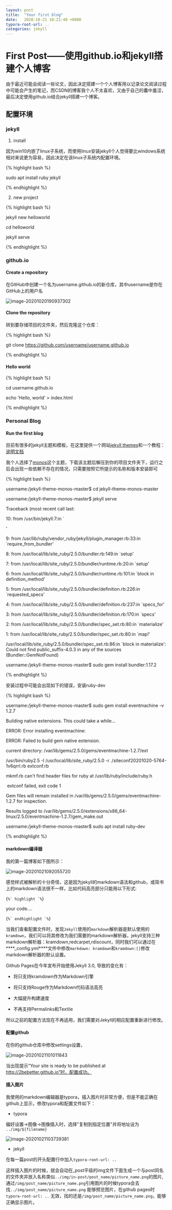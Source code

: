 ```yaml
---
layout: post
title:  "Your first blog"
date:   2020-10-21 10:21:40 +0800
typora-root-url: ..
categories: jekyll
---
```


# First Post——使用github.io和jekyll搭建个人博客

由于最近可能会阅读一些论文，因此决定搭建一个个人博客用以记录论文阅读过程中可能会产生的笔记，而CSDN的博客我个人不太喜欢，又由于自己的囊中羞涩，最后决定使用github.io结合jekyll搭建一个博客。

## 配置环境

### jekyll

1. install

因为win10内嵌了linux子系统，而使用linux安装jekyll个人觉得要比windows系统相对来说更为容易，因此决定在该linux子系统内配置环境。

{% highlight bash %}

sudo apt install ruby jekyll

{% endhighlight %}

2. new project

{% highlight bash %}

jekyll new helloworld

cd helloworld

jekyll serve

{% endhighlight %}

### github.io

#### Create a repository

在GitHub中创建一个名为username.github.io的新仓库，其中username是你在GitHub上的用户名

![image-20201020190937302](/img/2020-10-21-personal-blog/image-20201020190937302.png)

#### Clone the repository

转到要存储项目的文件夹，然后克隆这个仓库：

{% highlight bash %}

git clone https://github.com/username/username.github.io

{% endhighlight %}

#### Hello world

{% highlight bash %}

cd username.github.io

echo 'Hello, world' > index.html

{% endhighlight %}

### Personal Blog

#### Run the first blog

目前有很多的jekyll主题和模板，在这里提供一个网站[jekyll themes](http://jekyllthemes.org/)和一个教程：[说明文档](https://github.com/Huxpro/huxpro.github.io/blob/master/_doc/README.zh.md)

我个人选择了[monos](http://jekyllthemes.org/themes/monos/)这个主题，下载该主题后解压到你的项目文件夹下，运行之后会出现一些依赖不存在的情况，只需要按照它所提示的名称和版本安装即可

{% highlight bash %}

username:/jekyll-theme-monos-master$ cd jekyll-theme-monos-master

username:/jekyll-theme-monos-master$ jekyll serve

Traceback (most recent call last:

  10: from /usr/bin/jekyll:7:in `<main>'

  9: from /usr/lib/ruby/vendor_ruby/jekyll/plugin_manager.rb:33:in `require_from_bundler'

  8: from /usr/local/lib/site_ruby/2.5.0/bundler.rb:149:in `setup'

  7: from /usr/local/lib/site_ruby/2.5.0/bundler/runtime.rb:20:in `setup'

  6: from /usr/local/lib/site_ruby/2.5.0/bundler/runtime.rb:101:in `block in definition_method'

  5: from /usr/local/lib/site_ruby/2.5.0/bundler/definition.rb:226:in `requested_specs'

  4: from /usr/local/lib/site_ruby/2.5.0/bundler/definition.rb:237:in `specs_for'

  3: from /usr/local/lib/site_ruby/2.5.0/bundler/definition.rb:170:in `specs'

  2: from /usr/local/lib/site_ruby/2.5.0/bundler/spec_set.rb:80:in `materialize'

  1: from /usr/local/lib/site_ruby/2.5.0/bundler/spec_set.rb:80:in `map!'

/usr/local/lib/site_ruby/2.5.0/bundler/spec_set.rb:86:in `block in materialize': Could not find public_suffix-4.0.3 in any of the sources (Bundler::GemNotFound)

username:/jekyll-theme-monos-master$ sudo gem install bundler:1.17.2

{% endhighlight %}

安装过程中可能会出现如下的错误，安装ruby-dev

{% highlight bash %}

username:/jekyll-theme-monos-master$ sudo gem install eventmachine -v 1.2.7

Building native extensions. This could take a while...               

ERROR: Error installing eventmachine:

  ERROR: Failed to build gem native extension.

current directory: /var/lib/gems/2.5.0/gems/eventmachine-1.2.7/ext

/usr/bin/ruby2.5 -I /usr/local/lib/site_ruby/2.5.0 -r ./siteconf20201020-5764-1v6qrrl.rb extconf.rb  

mkmf.rb can't find header files for ruby at /usr/lib/ruby/include/ruby.h

​    extconf failed, exit code 1

Gem files will remain installed in /var/lib/gems/2.5.0/gems/eventmachine-1.2.7 for inspection.   

Results logged to /var/lib/gems/2.5.0/extensions/x86_64-linux/2.5.0/eventmachine-1.2.7/gem_make.out 

username:/jekyll-theme-monos-master$ sudo apt install ruby-dev

{% endhighlight %}

#### markdown编译器

我的第一篇博客如下图所示：

![image-20201021092055720](/img/2020-10-21-personal-blog/image-20201021092055720.png)

感觉样式被解析的十分奇怪，这是因为jekyll的markdown语法和github，或简书上的markdown语法很不一样，比如代码高亮部分只能用以下形式:

{``%` highlight `%``}

your code....

{``%` endhighlight `%``}

当我们查看配置文件时，发现`Jekyll`使用的`markdown`解析器是默认使用的`kramdown`，我们可以将其修改为我们需要的markdown解析器，jekyll支持三种markdown解析器：kramdown,redcarpet,rdiscount，同时我们可以通过在***\*_config.yml\****文件中修改`markdown: kramdown`和`kramdown:[]`修改markdown解析器的默认设置。

Github Pages在今年宣布开始使用Jekyll 3.0, 导致的变化有：

* 将只支持kramdown作为Markdown引擎

* 将只支持Rouge作为Markdown代码语法高亮

* 大幅提升构建速度

* 不再支持Permalinks和Textile

所以之前的配置方法现在不再适用，我们需要对Jekyll的相应配置重新进行修改。



#### 配置github

在你的github仓库中修改settings设置，

![image-20201021101011843](/img/2020-10-21-personal-blog/image-20201021101011843.png)

当出现提示“Your site is ready to be published at http://2bebetter.github.io”时，配置成功。

#### 插入图片

我使用的markdown编辑器是typora，插入图片时非常方便，但是不能正确在github上显示，修改typora和配置文件如下：

* typora 

偏好设置->图像->图像插入时，选择"复制到指定位置"并将地址设为 `../img/${filename}`

![image-20201021103739381](/img/2020-10-21-personal-blog/image-20201021103739381.png)

* jekyll

在每一篇post的开头配置行中加入`typora-root-url: ..`

这样插入图片的时候，就会自动在_post平级的img文件下面生成一个与post同名的文件夹并放入名称类似`../img/in-post/post_name/picture_name.png`的图片,通过`/img/post_name/picture_name.png`引用图片的时候typora会去找`../img/post_name/picture_name.png` 能够预览图片，在github pages时`typora-root-url: ..` 无效，找的还是`/img/post_name/picture_name.png`，能够正确显示图片。

